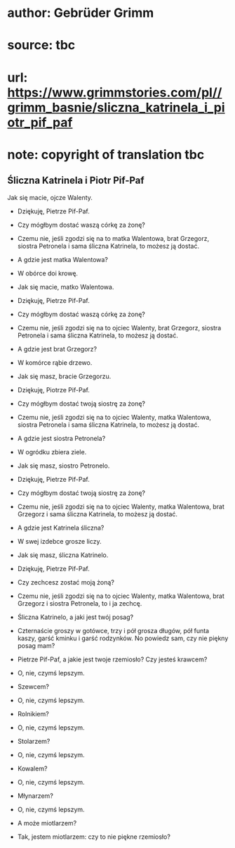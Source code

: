 # author: Gebrüder Grimm
# source: tbc
# url: https://www.grimmstories.com/pl//grimm_basnie/sliczna_katrinela_i_piotr_pif_paf
# note: copyright of translation tbc

## Śliczna Katrinela i Piotr Pif-Paf 

Jak się macie, ojcze Walenty.

- Dziękuję, Pietrze Pif-Paf.

- Czy mógłbym dostać waszą córkę za żonę?

- Czemu nie, jeśli zgodzi się na to matka Walentowa, brat Grzegorz,
siostra Petronela i sama śliczna Katrinela, to możesz ją dostać.

- A gdzie jest matka Walentowa?

- W obórce doi krowę.

- Jak się macie, matko Walentowa.

- Dziękuję, Pietrze Pif-Paf.

- Czy mógłbym dostać waszą córkę za żonę?

- Czemu nie, jeśli zgodzi się na to ojciec Walenty, brat Grzegorz,
siostra Petronela i sama śliczna Katrinela, to możesz ją dostać.

- A gdzie jest brat Grzegorz?

- W komórce rąbie drzewo.

- Jak się masz, bracie Grzegorzu.

- Dziękuję, Piotrze Pif-Paf.

- Czy mógłbym dostać twoją siostrę za żonę?

- Czemu nie, jeśli zgodzi się na to ojciec Walenty, matka Walentowa,
siostra Petronela i sama śliczna Katrinela, to możesz ją dostać.

- A gdzie jest siostra Petronela?

- W ogródku zbiera ziele.

- Jak się masz, siostro Petronelo.

- Dziękuję, Pietrze Pif-Paf.

- Czy mógłbym dostać twoją siostrę za żonę?

- Czemu nie, jeśli zgodzi się na to ojciec Walenty, matka Walentowa,
brat Grzegorz i sama śliczna Katrinela, to możesz ją dostać.

- A gdzie jest Katrinela śliczna?

- W swej izdebce grosze liczy.

- Jak się masz, śliczna Katrinelo.

- Dziękuję, Pietrze Pif-Paf.

- Czy zechcesz zostać moją żoną?

- Czemu nie, jeśli zgodzi się na to ojciec Walenty, matka Walentowa,
brat Grzegorz i siostra Petronela, to i ja zechcę.

- Śliczna Katrinelo, a jaki jest twój posag?

- Czternaście groszy w gotówce, trzy i pół grosza długów, pół funta
kaszy, garść kminku i garść rodzynków. No powiedz sam, czy nie piękny
posag mam?

- Pietrze Pif-Paf, a jakie jest twoje rzemiosło? Czy jesteś krawcem?

- O, nie, czymś lepszym.

- Szewcem?

- O, nie, czymś lepszym.

- Rolnikiem?

- O, nie, czymś lepszym.

- Stolarzem?

- O, nie, czymś lepszym.

- Kowalem?

- O, nie, czymś lepszym.

- Młynarzem?

- O, nie, czymś lepszym.

- A może miotlarzem?

- Tak, jestem miotlarzem: czy to nie piękne rzemiosło?
